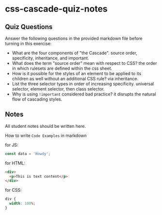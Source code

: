 # css-cascade-quiz-notes

## Quiz Questions

Answer the following questions in the provided markdown file before turning in this exercise:

- What are the four components of "the Cascade".
  source order, specificity, inheritance, and important.
- What does the term "source order" mean with respect to CSS?
  the order in which rulesets are defined within the css sheet.
- How is it possible for the styles of an element to be applied to its children as well without an additional CSS rule?
  via inheritance.
- List the three selector types in order of increasing specificity.
  universal selector, element selector, then class selector.
- Why is using `!important` considered bad practice?
  it disrupts the natural flow of cascading styles.

## Notes

All student notes should be written here.

How to write `Code Examples` in markdown

for JS:

```javascript
const data = 'Howdy';
```

for HTML:

```html
<div>
  <p>This is text content</p>
</div>
```

for CSS:

```css
div {
  width: 100%;
}
```
